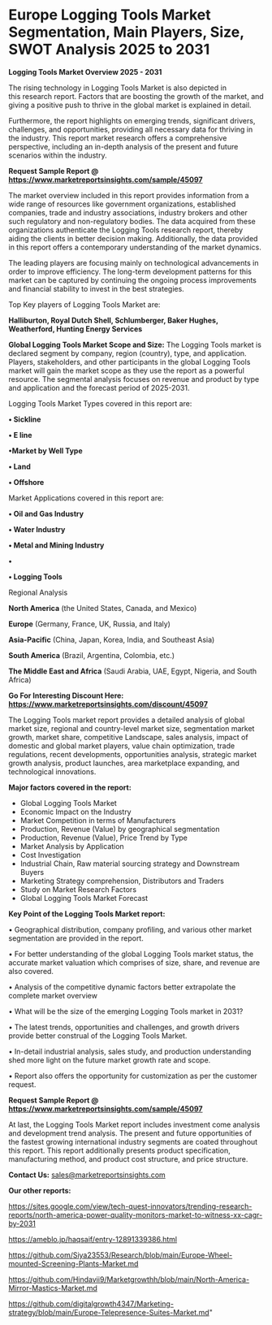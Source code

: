 # Europe Logging Tools Market Segmentation, Main Players, Size, SWOT Analysis 2025 to 2031

<Strong> Logging Tools Market Overview 2025 - 2031</strong>

The rising technology in Logging Tools Market is also depicted in this research report. Factors that are boosting the growth of the market, and giving a positive push to thrive in the global market is explained in detail.

Furthermore, the report highlights on emerging trends, significant drivers, challenges, and opportunities, providing all necessary data for thriving in the industry. This report market research offers a comprehensive perspective, including an in-depth analysis of the present and future scenarios within the industry.

<strong>Request Sample Report @ <a href=https://www.marketreportsinsights.com/sample/45097>https://www.marketreportsinsights.com/sample/45097</a></strong>

The market overview included in this report provides information from a wide range of resources like government organizations, established companies, trade and industry associations, industry brokers and other such regulatory and non-regulatory bodies. The data acquired from these organizations authenticate the Logging Tools research report, thereby aiding the clients in better decision making. Additionally, the data provided in this report offers a contemporary understanding of the market dynamics.

The leading players are focusing mainly on technological advancements in order to improve efficiency. The long-term development patterns for this market can be captured by continuing the ongoing process improvements and financial stability to invest in the best strategies.

Top Key players of Logging Tools Market are:

<strong>Halliburton, Royal Dutch Shell, Schlumberger, Baker Hughes, Weatherford, Hunting Energy Services</strong>

<strong><b>Global Logging Tools Market Scope and Size:</b></strong>
The Logging Tools market is declared segment by company, region (country), type, and application. Players, stakeholders, and other participants in the global Logging Tools market will gain the market scope as they use the report as a powerful resource. The segmental analysis focuses on revenue and product by type and application and the forecast period of 2025-2031.

Logging Tools Market Types covered in this report are:

<strong>•  Sickline

•  E line

•Market by Well Type

•  Land

•  Offshore</strong>

Market Applications covered in this report are:

<strong>•  Oil and Gas Industry

•  Water Industry

•  Metal and Mining Industry

•  

•  Logging Tools</strong> 

Regional Analysis

<strong>North America</strong> (the United States, Canada, and Mexico)

<strong>Europe</strong> (Germany, France, UK, Russia, and Italy)

<strong>Asia-Pacific</strong> (China, Japan, Korea, India, and Southeast Asia)

<strong>South America</strong> (Brazil, Argentina, Colombia, etc.)

<strong>The Middle East and Africa</strong> (Saudi Arabia, UAE, Egypt, Nigeria, and South Africa)

<strong>Go For Interesting Discount Here: <a href=https://www.marketreportsinsights.com/discount/45097>https://www.marketreportsinsights.com/discount/45097</a></strong>

The Logging Tools market report provides a detailed analysis of global market size, regional and country-level market size, segmentation market growth, market share, competitive Landscape, sales analysis, impact of domestic and global market players, value chain optimization, trade regulations, recent developments, opportunities analysis, strategic market growth analysis, product launches, area marketplace expanding, and technological innovations.

<strong><b>Major factors covered in the report:</b></strong>
<ul>
  <li>Global Logging Tools Market </li>
  <li>Economic Impact on the Industry</li>
  <li>Market Competition in terms of Manufacturers</li>
  <li>Production, Revenue (Value) by geographical segmentation</li>
  <li>Production, Revenue (Value), Price Trend by Type</li>
  <li>Market Analysis by Application</li>
  <li>Cost Investigation</li>
  <li>Industrial Chain, Raw material sourcing strategy and Downstream Buyers</li>
  <li>Marketing Strategy comprehension, Distributors and Traders</li>
  <li>Study on Market Research Factors</li>
  <li>Global Logging Tools Market Forecast</li>
</ul>

<strong><b>Key Point of the Logging Tools Market report:</b></strong>

• Geographical distribution, company profiling, and various other market segmentation are provided in the report.

• For better understanding of the global Logging Tools market status, the accurate market valuation which comprises of size, share, and revenue are also covered.

• Analysis of the competitive dynamic factors better extrapolate the complete market overview

• What will be the size of the emerging Logging Tools market in 2031?

• The latest trends, opportunities and challenges, and growth drivers provide better construal of the Logging Tools Market.

• In-detail industrial analysis, sales study, and production understanding shed more light on the future market growth rate and scope.

• Report also offers the opportunity for customization as per the customer request.

<strong>Request Sample Report @ <a href=https://www.marketreportsinsights.com/sample/45097>https://www.marketreportsinsights.com/sample/45097</a></strong>

At last, the Logging Tools Market report includes investment come analysis and development trend analysis. The present and future opportunities of the fastest growing international industry segments are coated throughout this report. This report additionally presents product specification, manufacturing method, and product cost structure, and price structure.

<strong>Contact Us:</strong>
sales@marketreportsinsights.com

<strong>Our other reports:</strong>

<a href=https://sites.google.com/view/tech-quest-innovators/trending-research-reports/north-america-power-quality-monitors-market-to-witness-xx-cagr-by-2031>https://sites.google.com/view/tech-quest-innovators/trending-research-reports/north-america-power-quality-monitors-market-to-witness-xx-cagr-by-2031</a>

<a href=https://ameblo.jp/haqsaif/entry-12891339386.html>https://ameblo.jp/haqsaif/entry-12891339386.html</a>

<a href=https://github.com/Siya23553/Research/blob/main/Europe-Wheel-mounted-Screening-Plants-Market.md>https://github.com/Siya23553/Research/blob/main/Europe-Wheel-mounted-Screening-Plants-Market.md</a>

<a href=https://github.com/Hindavii9/Marketgrowthh/blob/main/North-America-Mirror-Mastics-Market.md>https://github.com/Hindavii9/Marketgrowthh/blob/main/North-America-Mirror-Mastics-Market.md</a>

<a href=https://github.com/digitalgrowth4347/Marketing-strategy/blob/main/Europe-Telepresence-Suites-Market.md>https://github.com/digitalgrowth4347/Marketing-strategy/blob/main/Europe-Telepresence-Suites-Market.md</a>"

